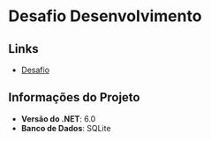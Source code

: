# Desafio Desenvolvimento

## Links
- [Desafio](DESAFIO.md)

## Informações do Projeto

- **Versão do .NET**: 6.0
- **Banco de Dados**: SQLite 
